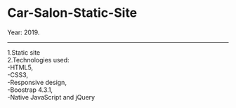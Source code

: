 # Car-Salon-Static-Site
Year: 2019.<br/> 
<hr/> 
1.Static site <br/>
2.Technologies used: <br/>
-HTML5,<br/>
-CSS3,<br/>
-Responsive design,<br/>
-Boostrap 4.3.1,<br/>
-Native JavaScript and jQuery <br/>
